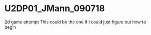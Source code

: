 # U2DP01_JMann_090718
2d game attempt
This could be the one if I could just figure out how to begin
